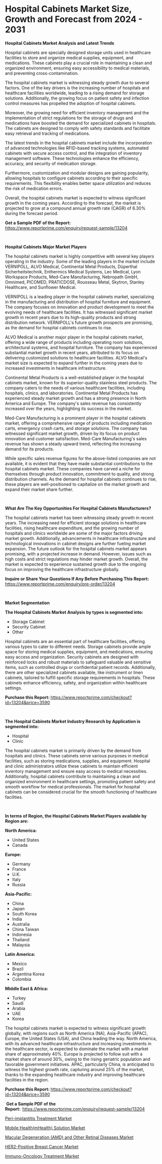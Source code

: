 <p><h1>Hospital Cabinets Market Size, Growth and Forecast from 2024 - 2031</h1></p><p><strong>Hospital Cabinets Market Analysis and Latest Trends</strong></p>
<p><p>Hospital cabinets are specially designed storage units used in healthcare facilities to store and organize medical supplies, equipment, and medications. These cabinets play a crucial role in maintaining a clean and organized environment, ensuring easy accessibility to medical materials, and preventing cross-contamination.</p><p>The hospital cabinets market is witnessing steady growth due to several factors. One of the key drivers is the increasing number of hospitals and healthcare facilities worldwide, leading to a rising demand for storage solutions. Additionally, the growing focus on patient safety and infection control measures has propelled the adoption of hospital cabinets.</p><p>Moreover, the growing need for efficient inventory management and the implementation of strict regulations for the storage of drugs and medications have boosted the demand for specialized cabinets in hospitals. The cabinets are designed to comply with safety standards and facilitate easy retrieval and tracking of medications.</p><p>The latest trends in the hospital cabinets market include the incorporation of advanced technologies like RFID-based tracking systems, automated cabinets with secure access control, and the integration of inventory management software. These technologies enhance the efficiency, accuracy, and security of medication storage.</p><p>Furthermore, customization and modular designs are gaining popularity, allowing hospitals to configure cabinets according to their specific requirements. This flexibility enables better space utilization and reduces the risk of medication errors.</p><p>Overall, the hospital cabinets market is expected to witness significant growth in the coming years. According to the forecast, the market is projected to grow at a compound annual growth rate (CAGR) of 6.30% during the forecast period.</p></p>
<p><strong>Get a Sample PDF of the Report:&nbsp;</strong> <a href="https://www.reportprime.com/enquiry/request-sample/13204">https://www.reportprime.com/enquiry/request-sample/13204</a></p>
<p>&nbsp;</p>
<p><strong>Hospital Cabinets Major Market Players</strong></p>
<p><p>The hospital cabinets market is highly competitive with several key players operating in the industry. Some of the leading players in the market include VERNIPOLL, ALVO Medical, Continental Metal Products, Düperthal Sicherheitstechnik, Enthermics Medical Systems, Lec Medical, Lyon Workspace Products, Med-Care Manufacturing, Nebropath GmbH, Omnimed, PICOMED, PRATICDOSE, Rousseau Metal, Skytron, Stanley Healthcare, and Sunflower Medical.</p><p>VERNIPOLL is a leading player in the hospital cabinets market, specializing in the manufacturing and distribution of hospital furniture and equipment. The company focuses on innovation and product development to meet the evolving needs of healthcare facilities. It has witnessed significant market growth in recent years due to its high-quality products and strong distribution network. VERNIPOLL's future growth prospects are promising, as the demand for hospital cabinets continues to rise.</p><p>ALVO Medical is another major player in the hospital cabinets market, offering a wide range of products including operating room solutions, architectural systems, and hospital furniture. The company has experienced substantial market growth in recent years, attributed to its focus on delivering customized solutions to healthcare facilities. ALVO Medical's market size is expected to expand further in the coming years due to increased investments in healthcare infrastructure.</p><p>Continental Metal Products is a well-established player in the hospital cabinets market, known for its superior-quality stainless steel products. The company caters to the needs of various healthcare facilities, including hospitals, clinics, and laboratories. Continental Metal Products has experienced steady market growth and has a strong presence in North America and Europe. The company's sales revenue has consistently increased over the years, highlighting its success in the market.</p><p>Med-Care Manufacturing is a prominent player in the hospital cabinets market, offering a comprehensive range of products including medication carts, emergency crash carts, and storage solutions. The company has witnessed significant market growth, driven by its focus on product innovation and customer satisfaction. Med-Care Manufacturing's sales revenue has shown a steady upward trend, reflecting the increasing demand for its products.</p><p>While specific sales revenue figures for the above-listed companies are not available, it is evident that they have made substantial contributions to the hospital cabinets market. These companies have carved a niche for themselves through product innovation, commitment to quality, and strong distribution channels. As the demand for hospital cabinets continues to rise, these players are well-positioned to capitalize on the market growth and expand their market share further.</p></p>
<p>&nbsp;</p>
<p><strong>What Are The Key Opportunities For Hospital Cabinets Manufacturers?</strong></p>
<p><p>The hospital cabinets market has been witnessing steady growth in recent years. The increasing need for efficient storage solutions in healthcare facilities, rising healthcare expenditure, and the growing number of hospitals and clinics worldwide are some of the major factors driving market growth. Additionally, advancements in healthcare infrastructure and technological innovations in cabinet designs are further fueling market expansion. The future outlook for the hospital cabinets market appears promising, with a projected increase in demand. However, issues such as high costs and strict regulations may hinder market growth. Overall, the market is expected to experience sustained growth due to the ongoing focus on improving the healthcare infrastructure globally.</p></p>
<p><strong>Inquire or Share Your Questions If Any Before Purchasing This Report:</strong> <a href="https://www.reportprime.com/enquiry/pre-order/13204">https://www.reportprime.com/enquiry/pre-order/13204</a></p>
<p>&nbsp;</p>
<p><strong>Market Segmentation</strong></p>
<p><strong>The Hospital Cabinets Market Analysis by types is segmented into:</strong></p>
<p><ul><li>Storage Cabinet</li><li>Security Cabinet</li><li>Other</li></ul></p>
<p><p>Hospital cabinets are an essential part of healthcare facilities, offering various types to cater to different needs. Storage cabinets provide ample space for storing medical supplies, equipment, and medications, ensuring easy access and organization. Security cabinets are designed with reinforced locks and robust materials to safeguard valuable and sensitive items, such as controlled drugs or confidential patient records. Additionally, there are other specialized cabinets available, like instrument or linen cabinets, tailored to fulfill specific storage requirements in hospitals. These cabinets enhance efficiency, safety, and organization within healthcare settings.</p></p>
<p><strong>Purchase this Report:&nbsp;</strong><a href="https://www.reportprime.com/checkout?id=13204&price=3590">https://www.reportprime.com/checkout?id=13204&price=3590</a></p>
<p>&nbsp;</p>
<p><strong>The Hospital Cabinets Market Industry Research by Application is segmented into:</strong></p>
<p><ul><li>Hospital</li><li>Clinic</li></ul></p>
<p><p>The hospital cabinets market is primarily driven by the demand from hospitals and clinics. These cabinets serve various purposes in medical facilities, such as storing medications, supplies, and equipment. Hospital and clinic administrators utilize these cabinets to maintain efficient inventory management and ensure easy access to medical necessities. Additionally, hospital cabinets contribute to maintaining a clean and organized environment in healthcare settings, promoting patient safety and smooth workflow for medical professionals. The market for hospital cabinets can be considered crucial for the smooth functioning of healthcare facilities.</p></p>
<p>&nbsp;</p>
<p><strong>In terms of Region, the Hospital Cabinets Market Players available by Region are:</strong></p>
<p>
    <p> <strong> North America: </strong>
        <ul>
            <li>United States</li>
            <li>Canada</li>
        </ul>
        </p> 
    <p> <strong> Europe: </strong>
        <ul>
            <li>Germany</li>
            <li>France</li>
            <li>U.K.</li>
            <li>Italy</li>
            <li>Russia</li>
        </ul>
        </p> 
    <p> <strong> Asia-Pacific: </strong>
        <ul>
            <li>China</li>
            <li>Japan</li>
            <li>South Korea</li>
            <li>India</li>
            <li>Australia</li>
            <li>China Taiwan</li>
            <li>Indonesia</li>
            <li>Thailand</li>
            <li>Malaysia</li>
        </ul>
        </p> 
    <p> <strong> Latin America: </strong>
        <ul>
            <li>Mexico</li>
            <li>Brazil</li>
            <li>Argentina Korea</li>
            <li>Colombia</li>
        </ul>
        </p> 
    <p> <strong> Middle East & Africa: </strong>
        <ul>
            <li>Turkey</li>
            <li>Saudi</li>
            <li>Arabia</li>
            <li>UAE</li>
            <li>Korea</li>
        </ul>
    </p>
    </p>
<p><p>The hospital cabinets market is expected to witness significant growth globally, with regions such as North America (NA), Asia-Pacific (APAC), Europe, the United States (USA), and China leading the way. North America, with its advanced healthcare infrastructure and increasing investments in the healthcare sector, is expected to dominate the market with a market share of approximately 40%. Europe is projected to follow suit with a market share of around 30%, owing to the rising geriatric population and favorable government initiatives. APAC, particularly China, is anticipated to witness the highest growth rate, capturing around 25% of the market, thanks to the expanding healthcare industry and improving healthcare facilities in the region.</p></p>
<p><strong>Purchase this Report: </strong><a href="https://www.reportprime.com/checkout?id=13204&price=3590">https://www.reportprime.com/checkout?id=13204&price=3590</a></p>
<p>&nbsp;<strong>Get a Sample PDF of the Report:&nbsp;&nbsp;</strong><a href="https://www.reportprime.com/enquiry/request-sample/13204">https://www.reportprime.com/enquiry/request-sample/13204</a></p>
<p><strong></strong></p>
<p><p><a href="https://github.com/gulaimolin/Market-Research-Report-List-2/blob/main/peri-implantitis-treatment-market.md">Peri-implantitis Treatment Market</a></p><p><a href="https://github.com/gdfhhhj/Market-Research-Report-List-2/blob/main/mobile-healthmhealth-solution-market.md">Mobile Health(mHealth) Solution Market</a></p><p><a href="https://github.com/luckyshygirl/Market-Research-Report-List-2/blob/main/macular-degeneration-amd-and-other-retinal-diseases-market.md">Macular Degeneration (AMD) and Other Retinal Diseases Market</a></p><p><a href="https://github.com/vimar16th/Market-Research-Report-List-2/blob/main/her2-positive-breast-cancer-market.md">HER2-Positive Breast Cancer Market</a></p><p><a href="https://github.com/ruslanpoljakovrd177/Market-Research-Report-List-2/blob/main/immuno-oncology-treatment-market.md">Immuno-Oncology Treatment Market</a></p></p>